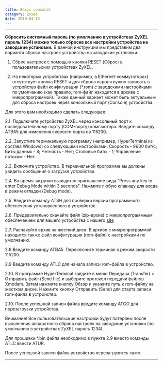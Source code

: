 ```yaml
---
title: Basic commands
category: Zyxel
date: 2019-04-15
---
```


-----

**Сбросить системный пароль (по умолчанию в устройствах ZyXEL пароль 1234) можно только сбросив все настройки устройства на заводские установки.**
В данной инструкции мы представим два варианта сброса настроек устройства на заводские установки.

1. Сброс настроек с помощью кнопки RESET (Сброс) в пользовательских устройствах ZyXEL.

2. На некоторых устройствах (например, в Ethernet-коммутаторах) отсутствует кнопка RESET и для сброса пароля нужно записать в устройство файл конфигурации (*.rom) с заводскими настройками по умолчанию (как правило, rom-файл находится в архиве с микропрограммой). Также данный вариант может быть актуальным для сброса настроек через консольный порт (Console) устройства.



Для этого вам необходимо сделать следующее:

2.1. Подключите устройство ZyXEL через консольный порт к последовательному порту (COM-порту) компьютера. Введите команду ATBA5 для изменения скорости порта на 115200.

2.2. Запустите терминальную программу (например, HyperTerminal из состава Windows) со следующими настройками: Скорость - 9600 бит/с; Биты данных - 8; Четность - Нет; Стоповые биты - 1; Управление потоком - Нет.

2.3. Включите устройство. В терминальной программе вы должны увидеть сообщения о загрузке устройства.

2.4. Во время загрузки выводится приглашение вида "Press any key to enter Debug Mode within 3 seconds". Нажмите любую клавишу для входа в режим отладки (Debug mode).

2.5. Введите команду ATSH для проверки версии программного обеспечения установленного в устройстве.

2.6. Предварительно скачайте файл (zip-архив) с микропрограммным обеспечением для вашего устройства с нашего [site](http://zyxel.ru/support/download)

2.7. Распакуйте архив на жесткий диск. В архиве с микропрограммой находится также файл конфигурации (rom-файл) с настройками по умолчанию.

2.8.Введите команду ATBA5. Переключите терминал в режим скорости 115200.

2.9 Введите команду ATLC для начала записи rom-файла в устройство.

2.10. В программе HyperTerminal зайдите в меню Передача (Transfer) > Отправить файл (Send file) и выберите протокол передачи файлов Xmodem.
Затем нажмите кнопку Обзор и укажите путь к rom-файлу на жестком диске.
Нажмите кнопку Отправить (Send) для старта записи rom-файла в устройство.

2.10. После успешной записи файла введите команду ATGO для перезагрузки устройства.

Внимание! Все пользовательские настройки будут потеряны после выполнения аппаратного сброса настроек на заводские установки (по умолчанию в устройствах ZyXEL пароль 1234).

Для прошивки *.bin файла необходимо в пункте 2.9 вместо команды ATLC ввести ATUR.

После успешной записи файла устройство перезагрузится само.

-----